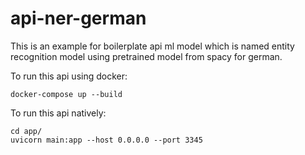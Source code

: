 # api-ner-german
This is an example for boilerplate api ml model which is named entity recognition model using pretrained model from spacy for german.

To run this api using docker:
```
docker-compose up --build
```

To run this api natively:
```
cd app/
uvicorn main:app --host 0.0.0.0 --port 3345
```
